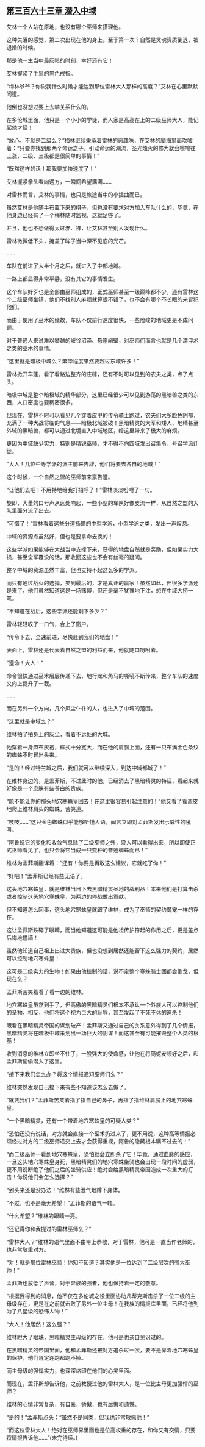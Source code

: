 ## [第三百六十三章 潜入中域](https://www.xxbiquge.com/11_11222/8884058.html)


  艾林一个人站在原地，也没有哪个巫师来搭理他。

  这种失落的感觉，第二次出现在他的身上。至于第一次？自然是灵魂资质倒退，被退婚的时候。

  那是他一生当中最灰暗的时刻，幸好还有它！

  艾林握紧了手里的黑色戒指。

  “梅林爷爷？你说我什么时候才能达到那位雷林大人那样的高度？”艾林在心里默默问道。

  他倒也没想过要上去攀关系什么的。

  在多伦城里面，他只是一个小小的学徒，而人家是高高在上的二级巫师大人，能记起他才怪！

  “放心，不就是二级么？”梅林继续秉承着雷林的恶趣味，在艾林的脑海里面吹嘘着：“只要你找到那两个命运之子，引动命运的潮流，圣光烛火的修为就会嚓嚓往上涨，二级、三级都是很简单的事情！”

  “既然这样的话！那我要加快速度了！”

  艾林握紧拳头看向远方，一瞬间希望满满……

  对雷林而言，艾林的事情，也只是旅途当中的小插曲而已。

  虽然艾林是他随手布置下来的棋子，但也没有要求对方加入车队什么的，毕竟，在他身边已经有了一个梅林随时监视，这就足够了。

  并且，他也不想做得太过赤、裸，让艾林甚至别人发现什么。

  雷林微微低下头，掩盖了眸子当中深不见底的光芒。

  ……

  车队在前进了大半个月之后，就进入了中部地域。

  一路上都显得非常平静，没有其它的事情发生。

  这个车队好歹也是全部由巫师组成的，正式巫师甚至一级巅峰都不少，还有雷林这个二级巫师坐镇，他们不找别人麻烦就算很不错了，也不会有哪个不长眼的来冒犯他们。

  而由于使用了巫术的缘故，车队不仅前行速度很快，一些险峻的地域更是不成问题。

  对于普通人来说难以攀越的峡谷沼泽、悬崖峭壁，对巫师们而言也就是几个漂浮术之类的巫术的事情。

  “这里就是暗极中域么？繁华程度果然要超过东域许多！”

  雷林掀开车蓬，看了看路边整齐的庄稼，还有不时可以见到的农夫之类，点了点头。

  暗极中域是整个暗极域的精华部分，这里已经很少可以见到游荡的黑暗兽之类的东西，人口密度也要稠密很多。

  但现在，雷林不时可以看见几个穿着皮甲的传令骑士跑过，农夫们大多脸色阴郁，充满了一种大战将临的气息——暗极北域被破！黑暗精灵的大军和矮人、地精甚至外域的黑暗兽，都可以通过北境直入中域地区，给这里带来了极大的麻烦。

  更因为中域缺少实力，特别是精锐巫师，才不得不向四域发出召集令，号召学派迁徙。

  “大人！几位中等学派的派主前来告辞，他们将要去各自的地域！”

  这个时候，一个自然之盟的巫师前来禀告道。

  “让他们去吧！不用特地给我打招呼了！”雷林淡淡吩咐了一句。

  旋即，大量的口号声从远处响起，一些小型的车队好像支流一样，从自然之盟的大队里面分流了出去。

  “可惜了！”雷林看着这些分道扬镳的中型学派，小型学派之类，发出一声叹息。

  中域的资源点虽然好，但也是要拿命去换的！

  这些学派如果能够在大战当中支撑下来，获得的地盘自然就是奖励，但如果实力大损，甚至全军覆没的话，那收回这些也不会有丝毫的疑问。

  整个中域的资源虽然丰富，但也支持不起这么多的学派。

  而只有通过战火的选择，笑到最后的，才是真正的赢家！虽然如此，但很多学派还是来了，他们虽然知道这是一场赌博，但还是毫不犹豫地下注，想在中域大捞一笔。

  “不知道在战后，这些学派还能剩下多少？”

  雷林轻轻叹了一口气，合上了窗户。

  “传令下去，全速前进，尽快赶到我们的地盘！”

  表面上，雷林还是代表着自然之盟的利益而来，他就随口吩咐着。

  “遵命！大人！”

  命令很快通过巫术层层传递下去，地行龙和角马的嘶吼不断传来，整个车队的速度又向上提升了一截。

  ……

  而在另外一个方向，几个风尘仆仆的人，也进入了中域的范围。

  “这里就是中域么？”

  维林拍了拍身上的灰尘，看着不远处的大城。

  他穿着一身麻布灰袍，样式十分宽大，而在他的肩膀上面，还有一只布满金色条纹的蜘蛛不时冒出头来。

  “是的！经过特兰城之后，我们就可以继续深入，到达中域都城了！”

  在维林身边的，是孟菲斯，不过此时的他，已经消去了黑暗精灵的特征，看起来就好像是一个皮肤有些苍白的贵族。

  “能不能让你的那头地穴寒蛛皇回去！在这里很容易引起注意的！”他又看了看调皮地爬上维林肩头的蜘蛛，苦笑道。

  “吱吱……”这只金色蜘蛛似乎能够听懂人语，闻言立即对孟菲斯发出示威性的吼叫。

  “阿鲁说它的变化和收敛气息除了二级巫师之外，没人可以看得出来，所以即使正式巫师看见了，也只会将它当成一只变种的普通蜘蛛而已！”

  维林为孟菲斯翻译着：“还有！你要是再敢这么建议，它就吃了你！”

  “好吧！”孟菲斯已经有些无语了。

  这头地穴寒蛛皇，就是维林当日下去黑暗精灵圣地的战利品！本来他们是打算击杀或者控制这头地穴寒蛛皇，为两边的停战做出贡献。

  但不知道怎么回事，这头地穴寒蛛皇就跟了维林，成为了巫师的契约魔宠一样的存在。

  这让孟菲斯跌碎了眼睛，而当他知道这可能是他祖传护符起的作用之后，更是差点后悔地撞墙！

  虽然他知道自己祖上出过大贵族，但也没想到居然还能留下这么强力的契约，居然可以控制地穴寒蛛皇！

  这可是二级实力的生物！如果由他控制的话，说不定整个寒蛛骑士团都会倒戈，但现在么？

  孟菲斯苦笑着看了看一边的维林。

  地穴寒蛛皇虽然到手了，但高傲的黑暗精灵们根本不承认一个外族人可以控制他们的圣物，相反，他们将这个视为巨大的耻辱，甚至发起了不死不休的追杀！

  眼看在黑暗精灵帝国的谋划破产！孟菲斯又通过自己的关系意外得到了几个情报，黑暗精灵将在暗极中域策划出一场巨大的阴谋！而这甚至有可能摧毁整个人类的根基！

  收到消息的维林立即坐不住了，一股强大的使命感，让他在将简妮安顿好之后，和孟菲斯偷偷潜入了这里。

  “接下来我们怎么办？将这个情报通知巫师们么？”

  维林突然发现自己接下来有些不知道该怎么去做了。

  “就凭我们？”孟菲斯苦笑着指了指自己的鼻子，再指了指维林肩膀上的地穴寒蛛皇。

  “一个黑暗精灵，还有一个带着地穴寒蛛皇的可疑人类？”

  “恐怕还没有说话，对方就会直接一个巫术扔过来了，更不用说，这种高等情报必须经过对方的二级巫师递交上去才会获得重视，阿鲁的隐藏根本瞒不过去的！”

  “而二级巫师一看到地穴寒蛛皇，恐怕就会立即杀了它！毕竟，通过血脉的感应，一旦这头地穴寒蛛皇身死，黑暗精灵们的地穴寒蛛坐骑也会出现一段时间的虚弱，更不用说断绝了他们之后的坐骑供应！绝对会给黑暗精灵帝国造成一次重大的打击！你说他们会怎么选择？”

  “到头来还是没办法！”维林有些泄气地蹲下身体。

  “不过，也不是毫无希望！”孟菲斯的语气一转。

  “什么希望？”维林的眼睛一亮。

  “还记得你和我提过的雷林巫师么？”

  “雷林大人？”维林的语气里面不由带上恭敬，对于雷林，他可是一直当作老师的，也非常敬重对方。

  “对！就是那位雷林巫师！你知不知道？其实他是一位达到了二级层次的强大巫师！”

  孟菲斯也放低了声音，对于异族的强者，他也保持着一定的敬意。

  “根据我得到的消息，他不仅在多伦城之役里面协助凡蒂克斯击杀了一位二级的主母级存在，更是在之前就击败了另外一位主母！在我族的情报库里面，已经将他列为了八星级的恐怖人物！”

  “大人！他居然！这么强？”

  维林瞪大了眼珠，黑暗精灵主母级的存在，他可是也亲自见识过的。

  在黑暗精灵的帝国里面，他和孟菲斯还被对方追杀过一次，要不是靠着地穴寒蛛皇的保护，他们肯定连跑都跑不掉。

  而主母级的强悍实力，也深深烙印在他们的心灵里面。

  而现在，孟菲斯却告诉他，之前教授过他的雷林大人，是一位比主母更加强悍的巫师？

  维林的心情非常复杂，有自豪，骄傲，也有后悔和遗憾。

  “是的！”孟菲斯点头：“虽然不是同类，但我也非常敬佩他！”

  “而这位雷林大人！绝对在巫师界里面也是位高权重的存在，和你又有交情，只要将情报告诉他……”(未完待续。)
